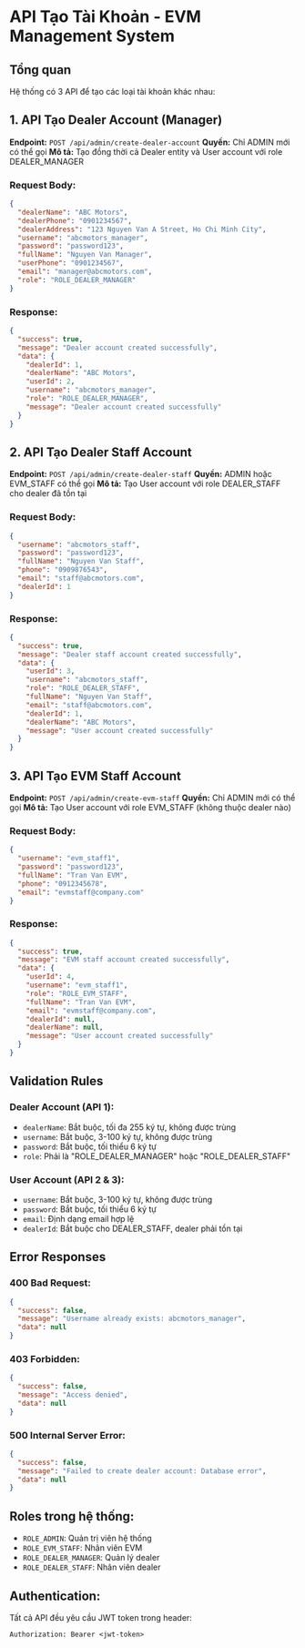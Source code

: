 # API Tạo Tài Khoản - EVM Management System

## Tổng quan
Hệ thống có 3 API để tạo các loại tài khoản khác nhau:

## 1. API Tạo Dealer Account (Manager) 
**Endpoint:** `POST /api/admin/create-dealer-account`
**Quyền:** Chỉ ADMIN mới có thể gọi
**Mô tả:** Tạo đồng thời cả Dealer entity và User account với role DEALER_MANAGER

### Request Body:
```json
{
  "dealerName": "ABC Motors",
  "dealerPhone": "0901234567",
  "dealerAddress": "123 Nguyen Van A Street, Ho Chi Minh City",
  "username": "abcmotors_manager",
  "password": "password123",
  "fullName": "Nguyen Van Manager",
  "userPhone": "0901234567",
  "email": "manager@abcmotors.com",
  "role": "ROLE_DEALER_MANAGER"
}
```

### Response:
```json
{
  "success": true,
  "message": "Dealer account created successfully",
  "data": {
    "dealerId": 1,
    "dealerName": "ABC Motors",
    "userId": 2,
    "username": "abcmotors_manager",
    "role": "ROLE_DEALER_MANAGER",
    "message": "Dealer account created successfully"
  }
}
```

## 2. API Tạo Dealer Staff Account
**Endpoint:** `POST /api/admin/create-dealer-staff`
**Quyền:** ADMIN hoặc EVM_STAFF có thể gọi
**Mô tả:** Tạo User account với role DEALER_STAFF cho dealer đã tồn tại

### Request Body:
```json
{
  "username": "abcmotors_staff",
  "password": "password123",
  "fullName": "Nguyen Van Staff",
  "phone": "0909876543",
  "email": "staff@abcmotors.com",
  "dealerId": 1
}
```

### Response:
```json
{
  "success": true,
  "message": "Dealer staff account created successfully",
  "data": {
    "userId": 3,
    "username": "abcmotors_staff",
    "role": "ROLE_DEALER_STAFF",
    "fullName": "Nguyen Van Staff",
    "email": "staff@abcmotors.com",
    "dealerId": 1,
    "dealerName": "ABC Motors",
    "message": "User account created successfully"
  }
}
```

## 3. API Tạo EVM Staff Account
**Endpoint:** `POST /api/admin/create-evm-staff`
**Quyền:** Chỉ ADMIN mới có thể gọi
**Mô tả:** Tạo User account với role EVM_STAFF (không thuộc dealer nào)

### Request Body:
```json
{
  "username": "evm_staff1",
  "password": "password123",
  "fullName": "Tran Van EVM",
  "phone": "0912345678",
  "email": "evmstaff@company.com"
}
```

### Response:
```json
{
  "success": true,
  "message": "EVM staff account created successfully",
  "data": {
    "userId": 4,
    "username": "evm_staff1",
    "role": "ROLE_EVM_STAFF",
    "fullName": "Tran Van EVM",
    "email": "evmstaff@company.com",
    "dealerId": null,
    "dealerName": null,
    "message": "User account created successfully"
  }
}
```

## Validation Rules

### Dealer Account (API 1):
- `dealerName`: Bắt buộc, tối đa 255 ký tự, không được trùng
- `username`: Bắt buộc, 3-100 ký tự, không được trùng
- `password`: Bắt buộc, tối thiểu 6 ký tự
- `role`: Phải là "ROLE_DEALER_MANAGER" hoặc "ROLE_DEALER_STAFF"

### User Account (API 2 & 3):
- `username`: Bắt buộc, 3-100 ký tự, không được trùng
- `password`: Bắt buộc, tối thiểu 6 ký tự
- `email`: Định dạng email hợp lệ
- `dealerId`: Bắt buộc cho DEALER_STAFF, dealer phải tồn tại

## Error Responses

### 400 Bad Request:
```json
{
  "success": false,
  "message": "Username already exists: abcmotors_manager",
  "data": null
}
```

### 403 Forbidden:
```json
{
  "success": false,
  "message": "Access denied",
  "data": null
}
```

### 500 Internal Server Error:
```json
{
  "success": false,
  "message": "Failed to create dealer account: Database error",
  "data": null
}
```

## Roles trong hệ thống:
- `ROLE_ADMIN`: Quản trị viên hệ thống
- `ROLE_EVM_STAFF`: Nhân viên EVM 
- `ROLE_DEALER_MANAGER`: Quản lý dealer
- `ROLE_DEALER_STAFF`: Nhân viên dealer

## Authentication:
Tất cả API đều yêu cầu JWT token trong header:
```
Authorization: Bearer <jwt-token>
```